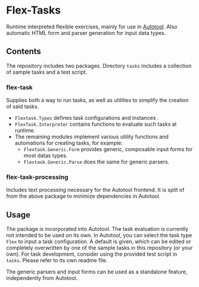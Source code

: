 # Flex-Tasks

Runtime interpreted flexible exercises, mainly for use in [Autotool](https://gitlab.imn.htwk-leipzig.de/autotool/all0).
Also automatic HTML form and parser generation for input data types. 


## Contents

The repository includes two packages. 
Directory `tasks` includes a collection of sample tasks and a test script.

### flex-task

Supplies both a way to run tasks, as well as utilities to simplify the creation of said tasks.
  - `Flextask.Types` defines task configurations and instances .
  - `FlexTask.Interpreter` contains functions to evaluate such tasks at runtime.
  -  The remaining modules implement various utility functions and automations for creating tasks, for example:
     - `Flextask.Generic.Form`  provides generic, composable input forms for most datas types.
     - `Flextask.Generic.Parse` does the same for generic parsers.

### flex-task-processing

Includes text processing necessary for the Autotool frontend. It is split of from the above package to minimize dependencies in Autotool.


## Usage

The package is incorporated into Autotool. The task evaluation is currently not intended to be used on its own.
In Autotool, you can select the task type `Flex` to input a task configuration. A default is given, which can be edited or completely overwritten by one of the sample tasks in this repository (or your own).
For task development, consider using the provided test script in `tasks`. Please refer to its own readme file.

The generic parsers and input forms can be used as a standalone feature, independently from Autotool.

